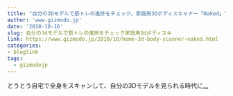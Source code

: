 ```yaml
---
title: "自分の3Dモデルで筋トレの進捗をチェック。家庭用3Dボディスキャナー「Naked」"
author: 'www.gizmodo.jp'
date: '2018-10-16'
slug: 自分の3dモデルで筋トレの進捗をチェック家庭用3dボディスキ
link: https://www.gizmodo.jp/2018/10/home-3d-body-scanner-naked.html
categories:
- bloglink
tags:
  - gizmodojp
---
```


とうとう自宅で全身をスキャンして、自分の3Dモデルを見られる時代に[... <i class="fas fa-external-link-alt"></i>](https://www.gizmodo.jp/2018/10/home-3d-body-scanner-naked.html)

